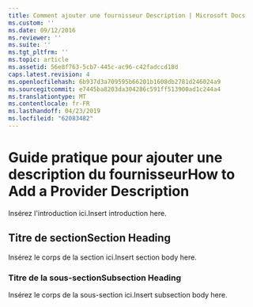 ```yaml
---
title: Comment ajouter une fournisseur Description | Microsoft Docs
ms.custom: ''
ms.date: 09/12/2016
ms.reviewer: ''
ms.suite: ''
ms.tgt_pltfrm: ''
ms.topic: article
ms.assetid: 56e8f763-5cb7-445c-ac96-c42fadccd18d
caps.latest.revision: 4
ms.openlocfilehash: 6b937d3a709595b66201b1608db2781d246024a9
ms.sourcegitcommit: e7445ba8203da304286c591ff513900ad1c244a4
ms.translationtype: MT
ms.contentlocale: fr-FR
ms.lasthandoff: 04/23/2019
ms.locfileid: "62083482"
---
```

# <a name="how-to-add-a-provider-description"></a><span data-ttu-id="b2e9f-102">Guide pratique pour ajouter une description du fournisseur</span><span class="sxs-lookup"><span data-stu-id="b2e9f-102">How to Add a Provider Description</span></span>

<span data-ttu-id="b2e9f-103">Insérez l'introduction ici.</span><span class="sxs-lookup"><span data-stu-id="b2e9f-103">Insert introduction here.</span></span>

## <a name="section-heading"></a><span data-ttu-id="b2e9f-104">Titre de section</span><span class="sxs-lookup"><span data-stu-id="b2e9f-104">Section Heading</span></span>

<span data-ttu-id="b2e9f-105">Insérez le corps de la section ici.</span><span class="sxs-lookup"><span data-stu-id="b2e9f-105">Insert section body here.</span></span>

### <a name="subsection-heading"></a><span data-ttu-id="b2e9f-106">Titre de la sous-section</span><span class="sxs-lookup"><span data-stu-id="b2e9f-106">Subsection Heading</span></span>

<span data-ttu-id="b2e9f-107">Insérez le corps de la sous-section ici.</span><span class="sxs-lookup"><span data-stu-id="b2e9f-107">Insert subsection body here.</span></span>
